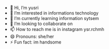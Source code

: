 - 👋 Hi, I’m yusri
- 👀 I’m interested in informations technology
- 🌱 I’m currently learning information sytsem
- 💞️ I’m looking to collaborate on 
- 📫 How to reach me is in instagram ysr.rchmh
- 😄 Pronouns: she/her
- ⚡ Fun fact: im handsome

<!---
yuzhuruuu/yuzhuruuu is a ✨ special ✨ repository because its `README.md` (this file) appears on your GitHub profile.
You can click the Preview link to take a look at your changes.
--->
